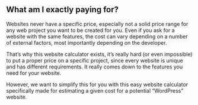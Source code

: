 ## What am I exactly paying for?

Websites never have a specific price, especially not a solid price range for any web project you want to be created for you. Even if you ask for a website with the same features, the cost can vary depending on a number of external factors, most importantly depending on the developer.

That’s why this website calculator exists, it’s really hard (or even impossible) to put a proper price on a specific project, since every website is unique and has different requirements. It really comes down to the features you need for your website.

However, we want to simplify this for you with this easy website calculator specifically made for estimating a given cost for a potential “WordPress” website.